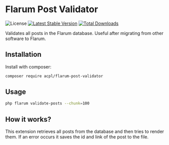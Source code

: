 # Flarum Post Validator

![License](https://img.shields.io/badge/license-MIT-blue.svg) [![Latest Stable Version](https://img.shields.io/packagist/v/acpl/flarum-post-validator.svg)](https://packagist.org/packages/acpl/flarum-post-validator) [![Total Downloads](https://img.shields.io/packagist/dt/acpl/flarum-post-validator.svg)](https://packagist.org/packages/acpl/flarum-post-validator)

Validates all posts in the Flarum database. Useful after migrating from other software to Flarum.

## Installation

Install with composer:

```sh
composer require acpl/flarum-post-validator
```

## Usage
```sh
php flarum validate-posts --chunk=100
```

## How it works?

This extension retrieves all posts from the database and then tries to render them. If an error occurs it saves the id and link of the post to the file.

